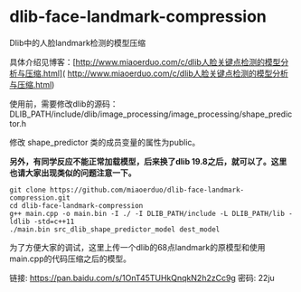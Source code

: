 # dlib-face-landmark-compression

Dlib中的人脸landmark检测的模型压缩

具体介绍见博客：[http://www.miaoerduo.com/c/dlib人脸关键点检测的模型分析与压缩.html]( http://www.miaoerduo.com/c/dlib人脸关键点检测的模型分析与压缩.html)

使用前，需要修改dlib的源码：
DLIB_PATH/include/dlib/image_processing/image_processing/shape_predictor.h

修改 shape_predictor 类的成员变量的属性为public。

**另外，有同学反应不能正常加载模型，后来换了dlib 19.8之后，就可以了。这里也请大家出现类似的问题注意一下。**

```
git clone https://github.com/miaoerduo/dlib-face-landmark-compression.git
cd dlib-face-landmark-compression
g++ main.cpp -o main.bin -I ./ -I DLIB_PATH/include -L DLIB_PATH/lib -ldlib -std=c++11
./main.bin src_dlib_shape_predictor_model dest_model
```

为了方便大家的调试，这里上传一个dlib的68点landmark的原模型和使用main.cpp的代码压缩之后的模型。

链接: https://pan.baidu.com/s/1OnT45TUHkQnqkN2h2zCc9g 密码: 22ju

